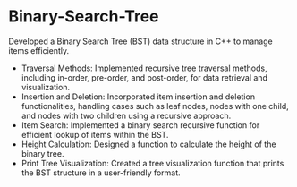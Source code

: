 # Binary-Search-Tree
Developed a Binary Search Tree (BST) data structure in C++ to manage items efficiently.
- Traversal Methods: Implemented recursive tree traversal methods, including in-order, pre-order, and post-order, for data retrieval and visualization.
- Insertion and Deletion: Incorporated item insertion and deletion functionalities, handling cases such as leaf nodes, nodes with one child, and nodes with two children using a recursive approach.
- Item Search: Implemented a binary search recursive function for efficient lookup of items within the BST.
- Height Calculation: Designed a function to calculate the height of the binary tree.
- Print Tree Visualization: Created a tree visualization function that prints the BST structure in a user-friendly format.
